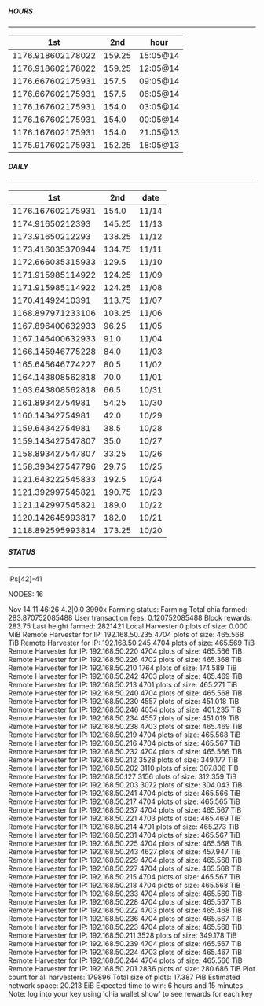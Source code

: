 ##### HOURS
-------

| 1st | 2nd | hour |
|---|----|-----|
|1176.918602178022 | 159.25 | 15:05@14 |
|1176.918602178022 | 159.25 | 12:05@14 |
|1176.667602175931 | 157.5 | 09:05@14 |
|1176.667602175931 | 157.5 | 06:05@14 |
|1176.167602175931 | 154.0 | 03:05@14 |
|1176.167602175931 | 154.0 | 00:05@14 |
|1176.167602175931 | 154.0 | 21:05@13 |
|1175.917602175931 | 152.25 | 18:05@13 |

##### DAILY
-------

| 1st | 2nd | date |
|---|----|-----|
|1176.167602175931 | 154.0 | 11/14 |
|1174.91650212393 | 145.25 | 11/13 |
|1173.91650212293 | 138.25 | 11/12 |
|1173.416035370944 | 134.75 | 11/11 |
|1172.666035315933 | 129.5 | 11/10 |
|1171.915985114922 | 124.25 | 11/09 |
|1171.915985114922 | 124.25 | 11/08 |
|1170.41492410391 | 113.75 | 11/07 |
|1168.897971233106 | 103.25 | 11/06 |
|1167.896400632933 | 96.25 | 11/05 |
|1167.146400632933 | 91.0 | 11/04 |
|1166.145946775228 | 84.0 | 11/03 |
|1165.645646774227 | 80.5 | 11/02 |
|1164.143808562818 | 70.0 | 11/01 |
|1163.643808562818 | 66.5 | 10/31 |
|1161.89342754981 | 54.25 | 10/30 |
|1160.14342754981 | 42.0 | 10/29 |
|1159.64342754981 | 38.5 | 10/28 |
|1159.143427547807 | 35.0 | 10/27 |
|1158.893427547807 | 33.25 | 10/26 |
|1158.393427547796 | 29.75 | 10/25 |
|1121.643222545833 | 192.5 | 10/24 |
|1121.392997545821 | 190.75 | 10/23 |
|1121.142997545821 | 189.0 | 10/22 |
|1120.142645993817 | 182.0 | 10/21 |
|1118.892595993814 | 173.25 | 10/20 |


##### STATUS
-------

IPs[42]-41

NODES: 16

Nov 14 11:46:26 4.2|0.0
3990x
Farming status: Farming
Total chia farmed: 283.870752085488
User transaction fees: 0.120752085488
Block rewards: 283.75
Last height farmed: 2821421
Local Harvester
   0 plots of size: 0.000 MiB
Remote Harvester for IP: 192.168.50.235
   4704 plots of size: 465.568 TiB
Remote Harvester for IP: 192.168.50.245
   4704 plots of size: 465.569 TiB
Remote Harvester for IP: 192.168.50.220
   4704 plots of size: 465.566 TiB
Remote Harvester for IP: 192.168.50.226
   4702 plots of size: 465.368 TiB
Remote Harvester for IP: 192.168.50.210
   1764 plots of size: 174.589 TiB
Remote Harvester for IP: 192.168.50.242
   4703 plots of size: 465.469 TiB
Remote Harvester for IP: 192.168.50.213
   4701 plots of size: 465.271 TiB
Remote Harvester for IP: 192.168.50.240
   4704 plots of size: 465.568 TiB
Remote Harvester for IP: 192.168.50.230
   4557 plots of size: 451.018 TiB
Remote Harvester for IP: 192.168.50.246
   4054 plots of size: 401.235 TiB
Remote Harvester for IP: 192.168.50.234
   4557 plots of size: 451.019 TiB
Remote Harvester for IP: 192.168.50.238
   4703 plots of size: 465.469 TiB
Remote Harvester for IP: 192.168.50.219
   4704 plots of size: 465.568 TiB
Remote Harvester for IP: 192.168.50.216
   4704 plots of size: 465.567 TiB
Remote Harvester for IP: 192.168.50.232
   4704 plots of size: 465.566 TiB
Remote Harvester for IP: 192.168.50.212
   3528 plots of size: 349.177 TiB
Remote Harvester for IP: 192.168.50.202
   3110 plots of size: 307.806 TiB
Remote Harvester for IP: 192.168.50.127
   3156 plots of size: 312.359 TiB
Remote Harvester for IP: 192.168.50.203
   3072 plots of size: 304.043 TiB
Remote Harvester for IP: 192.168.50.241
   4704 plots of size: 465.566 TiB
Remote Harvester for IP: 192.168.50.217
   4704 plots of size: 465.565 TiB
Remote Harvester for IP: 192.168.50.237
   4704 plots of size: 465.567 TiB
Remote Harvester for IP: 192.168.50.221
   4703 plots of size: 465.469 TiB
Remote Harvester for IP: 192.168.50.214
   4701 plots of size: 465.273 TiB
Remote Harvester for IP: 192.168.50.231
   4704 plots of size: 465.567 TiB
Remote Harvester for IP: 192.168.50.225
   4704 plots of size: 465.568 TiB
Remote Harvester for IP: 192.168.50.243
   4627 plots of size: 457.947 TiB
Remote Harvester for IP: 192.168.50.229
   4704 plots of size: 465.568 TiB
Remote Harvester for IP: 192.168.50.227
   4704 plots of size: 465.568 TiB
Remote Harvester for IP: 192.168.50.215
   4704 plots of size: 465.567 TiB
Remote Harvester for IP: 192.168.50.218
   4704 plots of size: 465.568 TiB
Remote Harvester for IP: 192.168.50.233
   4704 plots of size: 465.569 TiB
Remote Harvester for IP: 192.168.50.228
   4704 plots of size: 465.567 TiB
Remote Harvester for IP: 192.168.50.222
   4703 plots of size: 465.468 TiB
Remote Harvester for IP: 192.168.50.236
   4704 plots of size: 465.567 TiB
Remote Harvester for IP: 192.168.50.223
   4704 plots of size: 465.568 TiB
Remote Harvester for IP: 192.168.50.211
   3528 plots of size: 349.178 TiB
Remote Harvester for IP: 192.168.50.239
   4704 plots of size: 465.567 TiB
Remote Harvester for IP: 192.168.50.224
   4703 plots of size: 465.467 TiB
Remote Harvester for IP: 192.168.50.244
   4704 plots of size: 465.566 TiB
Remote Harvester for IP: 192.168.50.201
   2836 plots of size: 280.686 TiB
Plot count for all harvesters: 179896
Total size of plots: 17.387 PiB
Estimated network space: 20.213 EiB
Expected time to win: 6 hours and 15 minutes
Note: log into your key using 'chia wallet show' to see rewards for each key
